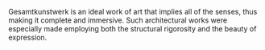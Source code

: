 ---
---

Gesamtkunstwerk is an ideal work of art that implies all of the senses, thus making it complete and immersive. Such architectural works were especially made employing both the structural rigorosity and the beauty of expression.